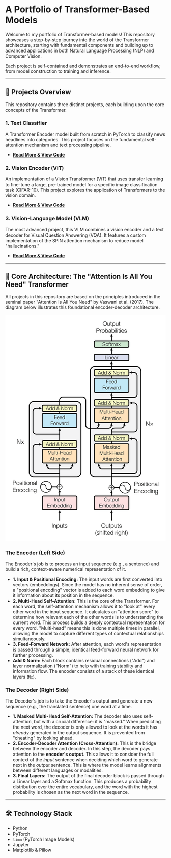 # A Portfolio of Transformer-Based Models

Welcome to my portfolio of Transformer-based models! This repository showcases a step-by-step journey into the world of the Transformer architecture, starting with fundamental components and building up to advanced applications in both Natural Language Processing (NLP) and Computer Vision.

Each project is self-contained and demonstrates an end-to-end workflow, from model construction to training and inference.

---

## 🚀 Projects Overview

This repository contains three distinct projects, each building upon the core concepts of the Transformer.

### 1. Text Classifier
A Transformer Encoder model built from scratch in PyTorch to classify news headlines into categories. This project focuses on the fundamental self-attention mechanism and text processing pipeline.
- **[Read More & View Code](./text_classifier/README.md)**

### 2. Vision Encoder (ViT)
An implementation of a Vision Transformer (ViT) that uses transfer learning to fine-tune a large, pre-trained model for a specific image classification task (CIFAR-10). This project explores the application of Transformers to the vision domain.
- **[Read More & View Code](./vision_encoder/README.md)**

### 3. Vision-Language Model (VLM)
The most advanced project, this VLM combines a vision encoder and a text decoder for Visual Question Answering (VQA). It features a custom implementation of the SPIN attention mechanism to reduce model "hallucinations."
- **[Read More & View Code](./vision_language_model/README.md)**

---

## 🧠 Core Architecture: The "Attention Is All You Need" Transformer

All projects in this repository are based on the principles introduced in the seminal paper "Attention Is All You Need" by Vaswani et al. (2017). The diagram below illustrates this foundational encoder-decoder architecture.

![Original Transformer Architecture](./assets/attention_research_1.png)

### The Encoder (Left Side)

The Encoder's job is to process an input sequence (e.g., a sentence) and build a rich, context-aware numerical representation of it.

-   **1. Input & Positional Encoding:** The input words are first converted into vectors (embeddings). Since the model has no inherent sense of order, a "positional encoding" vector is added to each word embedding to give it information about its position in the sequence.
-   **2. Multi-Head Self-Attention:** This is the core of the Transformer. For each word, the self-attention mechanism allows it to "look at" every other word in the input sequence. It calculates an "attention score" to determine how relevant each of the other words is to understanding the current word. This process builds a deeply contextual representation for every word. "Multi-head" means this is done multiple times in parallel, allowing the model to capture different types of contextual relationships simultaneously.
-   **3. Feed-Forward Network:** After attention, each word's representation is passed through a simple, identical feed-forward neural network for further processing.
-   **Add & Norm:** Each block contains residual connections ("Add") and layer normalization ("Norm") to help with training stability and information flow. The encoder consists of a stack of these identical layers (`Nx`).

### The Decoder (Right Side)

The Decoder's job is to take the Encoder's output and generate a new sequence (e.g., the translated sentence) one word at a time.

-   **1. Masked Multi-Head Self-Attention:** The decoder also uses self-attention, but with a crucial difference: it is "masked." When predicting the next word, the decoder is only allowed to look at the words it has *already* generated in the output sequence. It is prevented from "cheating" by looking ahead.
-   **2. Encoder-Decoder Attention (Cross-Attention):** This is the bridge between the encoder and decoder. In this step, the decoder pays attention to the **encoder's output**. This allows it to consider the full context of the *input* sentence when deciding which word to generate next in the *output* sentence. This is where the model learns alignments between different languages or modalities.
-   **3. Final Layers:** The output of the final decoder block is passed through a Linear layer and a Softmax function. This produces a probability distribution over the entire vocabulary, and the word with the highest probability is chosen as the next word in the sequence.

---

## 🛠️ Technology Stack
- Python
- PyTorch
- `timm` (PyTorch Image Models)
- Jupyter
- Matplotlib & Pillow